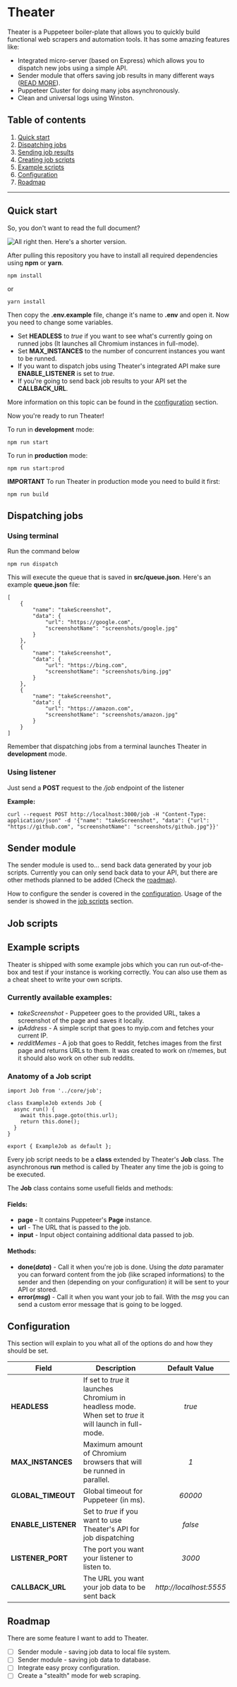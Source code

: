 # Theater

Theater is a Puppeteer boiler-plate that allows you to quickly build functional web scrapers and automation tools. It has some amazing features like:

* Integrated micro-server (based on Express) which allows you to dispatch new jobs using a simple API.
* Sender module that offers saving job results in many different ways ([READ MORE](#sender-module)).
* Puppeteer Cluster for doing many jobs asynchronously.
* Clean and universal logs using Winston.

## Table of contents

1. [Quick start](#quick-start)
2. [Dispatching jobs](#dispatching-jobs)
3. [Sending job results](#sender-module)
4. [Creating job scripts](#job-scripts)
5. [Example scripts](#example-scripts)
6. [Configuration](#configuration)
7. [Roadmap](#roadmap)

-----

## Quick start

So, you don't want to read the full document?

![All right then. Here's a shorter version.](shorter.jpg)

After pulling this repository you have to install all required dependencies using **npm** or **yarn**.

```
npm install
```
or
```
yarn install
```

Then copy the **.env.example** file, change it's name to **.env** and open it. Now you need to change some variables.

* Set **HEADLESS** to _true_ if you want to see what's currently going on runned jobs (It launches all Chromium instances in full-mode).
* Set **MAX_INSTANCES** to the number of concurrent instances you want to be runned.
* If you want to dispatch jobs using Theater's integrated API make sure **ENABLE_LISTENER** is set to _true_. 
* If you're going to send back job results to your API set the **CALLBACK_URL**.

More information on this topic can be found in the [configuration](#configuration) section.

Now you're ready to run Theater!

To run in **development** mode:
```
npm run start
```

To run in **production** mode:
```
npm run start:prod
```

**IMPORTANT** To run Theater in production mode you need to build it first:
```
npm run build
```

## Dispatching jobs

### Using terminal

Run the command below

```
npm run dispatch
```

This will execute the queue that is saved in **src/queue.json**.
Here's an example **queue.json** file:
```
[
    {
        "name": "takeScreenshot",
        "data": {
            "url": "https://google.com",
            "screenshotName": "screenshots/google.jpg"
        }
    },
    {
        "name": "takeScreenshot",
        "data": {
            "url": "https://bing.com",
            "screenshotName": "screenshots/bing.jpg"
        }
    },
    {
        "name": "takeScreenshot",
        "data": {
            "url": "https://amazon.com",
            "screenshotName": "screenshots/amazon.jpg"
        }
    }
]
```

Remember that dispatching jobs from a terminal launches Theater in **development** mode.

### Using listener

Just send a **POST** request to the _/job_ endpoint of the listener

**Example:**
```
curl --request POST http://localhost:3000/job -H "Content-Type: application/json" -d '{"name": "takeScreenshot", "data": {"url": "https://github.com", "screenshotName": "screenshots/github.jpg"}}'
```

## Sender module

The sender module is used to... send back data generated by your job scripts. Currently you can only send back data to your API, but there are other methods planned to be added (Check the [roadmap](#roadmap)).

How to configure the sender is covered in the [configuration](#configuration).
Usage of the sender is showed in the [job scripts](#job-scripts) section.

## Job scripts

## Example scripts

Theater is shipped with some example jobs which you can run out-of-the-box and test if your instance is working correctly. You can also use them as a cheat sheet to write your own scripts.

### Currently available examples:

* _takeScreenshot_ - Puppeteer goes to the provided URL, takes a screenshot of the page and saves it locally.
* _ipAddress_ - A simple script that goes to myip.com and fetches your current IP.
* _redditMemes_ - A job that goes to Reddit, fetches images from the first page and returns URLs to them. It was created to work on r/memes, but it should also work on other sub reddits.

### Anatomy of a Job script

```
import Job from '../core/job';

class ExampleJob extends Job {
  async run() {
    await this.page.goto(this.url);
    return this.done();
  }
}

export { ExampleJob as default };

```

Every job script needs to be a **class** extended by Theater's **Job** class.
The asynchronous **run** method is called by Theater any time the job is going to be executed.

The **Job** class contains some usefull fields and methods:

#### Fields:
* **page** - It contains Puppeteer's **Page** instance.
* **url** - The URL that is passed to the job.
* **input** - Input object containing additional data passed to job.

#### Methods:
* **done(_data_)** - Call it when you're job is done. Using the _data_ paramater you can forward content from the job (like scraped informations) to the sender and then (depending on your configuration) it will be sent to your API or stored.
* **error(_msg_)** - Call it when you want your job to fail. With the _msg_ you can send a custom error message that is going to be logged.

## Configuration

This section will explain to you what all of the options do and how they should be set.

| Field | Description | Default Value |
|-------|-------------|:-------------:|
| **HEADLESS** | If set to _true_ it launches Chromium in headless mode. When set to _true_ it will launch in full-mode. | _true_ |
| **MAX_INSTANCES** | Maximum amount of Chromium browsers that will be runned in parallel. | _1_ |
| **GLOBAL_TIMEOUT** | Global timeout for Puppeteer (in ms). | _60000_ |
| **ENABLE_LISTENER** | Set to _true_ if you want to use Theater's API for job dispatching | _false_ |
| **LISTENER_PORT** | The port you want your listener to listen to. | _3000_ |
| **CALLBACK_URL** | The URL you want your job data to be sent back | _http://localhost:5555_ |

## Roadmap

There are some feature I want to add to Theater.

- [ ] Sender module - saving job data to local file system.
- [ ] Sender module - saving job data to database.
- [ ] Integrate easy proxy configuration.
- [ ] Create a "stealth" mode for web scraping.
